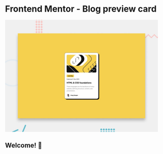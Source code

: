 # Frontend Mentor - Blog preview card

![Design preview for the Blog preview card coding challenge](./preview.jpg)

## Welcome! 👋
